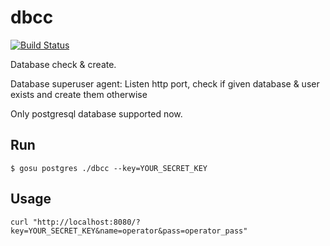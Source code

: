 dbcc
====

[![Build Status](https://drone.io/github.com/LeKovr/dbcc/status.png)](https://drone.io/github.com/LeKovr/dbcc/latest)

Database check & create.

Database superuser agent: Listen http port, check if given database & user exists and create them otherwise

Only postgresql database supported now.

Run
---

`$ gosu postgres ./dbcc --key=YOUR_SECRET_KEY`

Usage
-----

`curl "http://localhost:8080/?key=YOUR_SECRET_KEY&name=operator&pass=operator_pass"`


